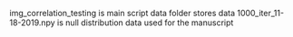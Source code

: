 img_correlation_testing is main script
data folder stores data
1000_iter_11-18-2019.npy is null distribution data used for the manuscript
